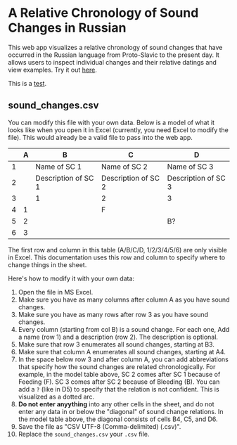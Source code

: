# A Relative Chronology of Sound Changes in Russian
This web app visualizes a relative chronology of sound changes that have occurred in the Russian language from Proto-Slavic to the present day. It allows users to inspect individual changes and their relative datings and view examples. Try it out [here](https://relchron.eu.pythonanywhere.com).

This is a [test](https://relchron.eu.pythonanywhere.com/sound_changes).

## sound_changes.csv
You can modify this file with your own data. Below is a model of what it looks like when you open it in Excel (currently, you need Excel to modify the file). This would already be a valid file to pass into the web app.

|  | A | B | C | D |
|---|---|---|---|---|
| 1 |  | Name of SC 1 | Name of SC 2 | Name of SC 3 |
| 2 |  | Description of SC 1 | Description of SC 2 | Description of SC 3 |
| 3 |  | 1 | 2 | 3 |
| 4 | 1 |  | F | |
| 5 | 2 |  |  | B? |
| 6 | 3 |  |  | |

The first row and column in this table (A/B/C/D, 1/2/3/4/5/6) are only visible in Excel. This documentation uses this row and column to specify where to change things in the sheet.

Here's how to modify it with your own data:
 1. Open the file in MS Excel.
 2. Make sure you have as many columns after column A as you have sound changes.
 3. Make sure you have as many rows after row 3 as you have sound changes.
 4. Every column (starting from col B) is a sound change. For each one, Add a name (row 1) and a description (row 2). The description is optional.
 5. Make sure that row 3 enumerates all sound changes, starting at B3.
 6. Make sure that column A enumerates all sound changes, starting at A4.
 7. In the space below row 3 and after column A, you can add abbreviations that specify how the sound changes are related chronologically. For example, in the model table above, SC 2 comes after SC 1 because of Feeding (F). SC 3 comes after SC 2 because of Bleeding (B). You can add a `?` (like in D5) to specify that the relation is not confident. This is visualized as a dotted arc.
 8. **Do not enter anyything** into any other cells in the sheet, and do not enter any data in or below the "diagonal" of sound change relations. In the model table above, the diagonal consists of cells B4, C5, and D6.
 9. Save the file as "CSV UTF-8 (Comma-delimited) (.csv)".
 10. Replace the `sound_changes.csv` your `.csv` file.